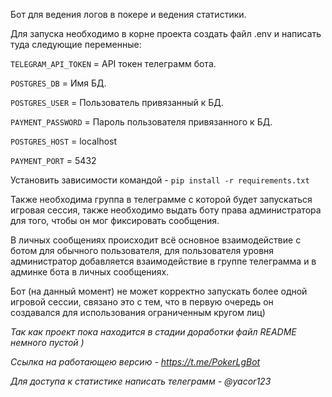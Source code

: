 Бот для ведения логов в покере и ведения статистики.

Для запуска необходимо в корне проекта создать файл .env и написать туда следующие переменные:

`TELEGRAM_API_TOKEN` = API токен телеграмм бота.  

`POSTGRES_DB` = Имя БД.  

`POSTGRES_USER` = Пользователь привязанный к БД.  

`PAYMENT_PASSWORD` = Пароль пользователя привязанного к БД.  

`POSTGRES_HOST` = localhost  

`PAYMENT_PORT` = 5432

Установить зависимости командой - `pip install -r requirements.txt`

Также необходима группа в телеграмме с которой будет запускаться игровая сессия, также необходимо
выдать боту права администратора для того, чтобы он мог фиксировать сообщения.

В личных сообщениях происходит всё основное взаимодействие с ботом для обычного пользователя,
для пользователя уровня администратор добавляется взаимодействие в группе телеграмма и в админке бота
в личных сообщениях.

Бот (на данный момент) не может корректно запускать более одной игровой сессии, связано это с тем,
что в первую очередь он создавался для использования ограниченным кругом лиц)

_Так как проект пока находится в стадии доработки файл README немного пустой )_

_Ссылка на работающею версию - https://t.me/PokerLgBot_

_Для доступа к статистике написать телеграмм - @yacor123_